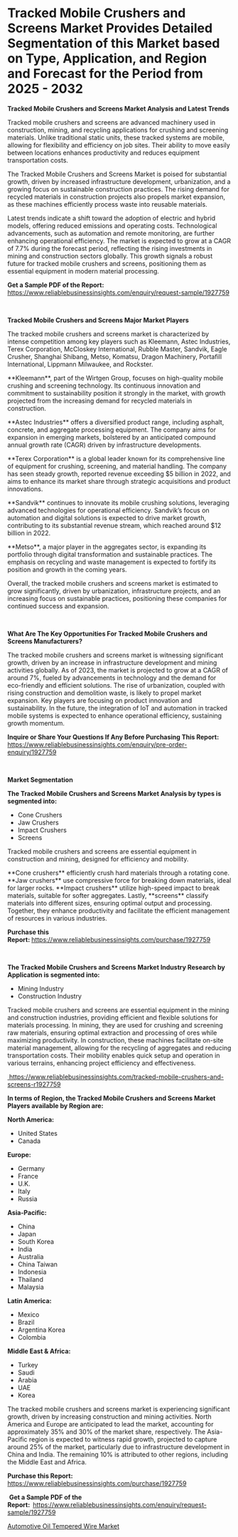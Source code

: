 <p><h1>Tracked Mobile Crushers and Screens Market Provides Detailed Segmentation of this Market based on Type, Application, and Region and Forecast for the Period from 2025 - 2032</h1></p><p><strong>Tracked Mobile Crushers and Screens Market Analysis and Latest Trends</strong></p>
<p><p>Tracked mobile crushers and screens are advanced machinery used in construction, mining, and recycling applications for crushing and screening materials. Unlike traditional static units, these tracked systems are mobile, allowing for flexibility and efficiency on job sites. Their ability to move easily between locations enhances productivity and reduces equipment transportation costs.</p><p>The Tracked Mobile Crushers and Screens Market is poised for substantial growth, driven by increased infrastructure development, urbanization, and a growing focus on sustainable construction practices. The rising demand for recycled materials in construction projects also propels market expansion, as these machines efficiently process waste into reusable materials. </p><p>Latest trends indicate a shift toward the adoption of electric and hybrid models, offering reduced emissions and operating costs. Technological advancements, such as automation and remote monitoring, are further enhancing operational efficiency. The market is expected to grow at a CAGR of 7.7% during the forecast period, reflecting the rising investments in mining and construction sectors globally. This growth signals a robust future for tracked mobile crushers and screens, positioning them as essential equipment in modern material processing.</p></p>
<p><strong>Get a Sample PDF of the Report:&nbsp;</strong> <a href="https://www.reliablebusinessinsights.com/enquiry/request-sample/1927759?utm_campaign=3288&utm_medium=2&utm_source=Github&utm_content=ia&utm_term=28032025&utm_id=tracked-mobile-crushers-and-screens">https://www.reliablebusinessinsights.com/enquiry/request-sample/1927759</a></p>
<p>&nbsp;</p>
<p><strong>Tracked Mobile Crushers and Screens Major Market Players</strong></p>
<p><p>The tracked mobile crushers and screens market is characterized by intense competition among key players such as Kleemann, Astec Industries, Terex Corporation, McCloskey International, Rubble Master, Sandvik, Eagle Crusher, Shanghai Shibang, Metso, Komatsu, Dragon Machinery, Portafill International, Lippmann Milwaukee, and Rockster. </p><p>**Kleemann**, part of the Wirtgen Group, focuses on high-quality mobile crushing and screening technology. Its continuous innovation and commitment to sustainability position it strongly in the market, with growth projected from the increasing demand for recycled materials in construction.</p><p>**Astec Industries** offers a diversified product range, including asphalt, concrete, and aggregate processing equipment. The company aims for expansion in emerging markets, bolstered by an anticipated compound annual growth rate (CAGR) driven by infrastructure developments.</p><p>**Terex Corporation** is a global leader known for its comprehensive line of equipment for crushing, screening, and material handling. The company has seen steady growth, reported revenue exceeding $5 billion in 2022, and aims to enhance its market share through strategic acquisitions and product innovations.</p><p>**Sandvik** continues to innovate its mobile crushing solutions, leveraging advanced technologies for operational efficiency. Sandvik’s focus on automation and digital solutions is expected to drive market growth, contributing to its substantial revenue stream, which reached around $12 billion in 2022.</p><p>**Metso**, a major player in the aggregates sector, is expanding its portfolio through digital transformation and sustainable practices. The emphasis on recycling and waste management is expected to fortify its position and growth in the coming years.</p><p>Overall, the tracked mobile crushers and screens market is estimated to grow significantly, driven by urbanization, infrastructure projects, and an increasing focus on sustainable practices, positioning these companies for continued success and expansion.</p></p>
<p>&nbsp;</p>
<p><strong>What Are The Key Opportunities For Tracked Mobile Crushers and Screens Manufacturers?</strong></p>
<p><p>The tracked mobile crushers and screens market is witnessing significant growth, driven by an increase in infrastructure development and mining activities globally. As of 2023, the market is projected to grow at a CAGR of around 7%, fueled by advancements in technology and the demand for eco-friendly and efficient solutions. The rise of urbanization, coupled with rising construction and demolition waste, is likely to propel market expansion. Key players are focusing on product innovation and sustainability. In the future, the integration of IoT and automation in tracked mobile systems is expected to enhance operational efficiency, sustaining growth momentum.</p></p>
<p><strong>Inquire or Share Your Questions If Any Before Purchasing This Report:</strong> <a href="https://www.reliablebusinessinsights.com/enquiry/pre-order-enquiry/1927759?utm_campaign=3288&utm_medium=2&utm_source=Github&utm_content=ia&utm_term=28032025&utm_id=tracked-mobile-crushers-and-screens">https://www.reliablebusinessinsights.com/enquiry/pre-order-enquiry/1927759</a></p>
<p>&nbsp;</p>
<p><strong>Market Segmentation</strong></p>
<p><strong>The Tracked Mobile Crushers and Screens Market Analysis by types is segmented into:</strong></p>
<p><ul><li>Cone Crushers</li><li>Jaw Crushers</li><li>Impact Crushers</li><li>Screens</li></ul></p>
<p><p>Tracked mobile crushers and screens are essential equipment in construction and mining, designed for efficiency and mobility. </p><p>**Cone crushers** efficiently crush hard materials through a rotating cone. **Jaw crushers** use compressive force for breaking down materials, ideal for larger rocks. **Impact crushers** utilize high-speed impact to break materials, suitable for softer aggregates. Lastly, **screens** classify materials into different sizes, ensuring optimal output and processing. Together, they enhance productivity and facilitate the efficient management of resources in various industries.</p></p>
<p><strong>Purchase this Report:&nbsp;</strong><a href="https://www.reliablebusinessinsights.com/purchase/1927759?utm_campaign=3288&utm_medium=2&utm_source=Github&utm_content=ia&utm_term=28032025&utm_id=tracked-mobile-crushers-and-screens">https://www.reliablebusinessinsights.com/purchase/1927759</a></p>
<p>&nbsp;</p>
<p><strong>The Tracked Mobile Crushers and Screens Market Industry Research by Application is segmented into:</strong></p>
<p><ul><li>Mining Industry</li><li>Construction Industry</li></ul></p>
<p><p>Tracked mobile crushers and screens are essential equipment in the mining and construction industries, providing efficient and flexible solutions for materials processing. In mining, they are used for crushing and screening raw materials, ensuring optimal extraction and processing of ores while maximizing productivity. In construction, these machines facilitate on-site material management, allowing for the recycling of aggregates and reducing transportation costs. Their mobility enables quick setup and operation in various terrains, enhancing project efficiency and effectiveness.</p></p>
<p><a href="https://www.reliablebusinessinsights.com/tracked-mobile-crushers-and-screens-r1927759?utm_campaign=3288&utm_medium=2&utm_source=Github&utm_content=ia&utm_term=28032025&utm_id=tracked-mobile-crushers-and-screens">&nbsp;https://www.reliablebusinessinsights.com/tracked-mobile-crushers-and-screens-r1927759</a></p>
<p><strong>In terms of Region, the Tracked Mobile Crushers and Screens Market Players available by Region are:</strong></p>
<p>
    <p> <strong> North America: </strong>
        <ul>
            <li>United States</li>
            <li>Canada</li>
        </ul>
        </p> 
    <p> <strong> Europe: </strong>
        <ul>
            <li>Germany</li>
            <li>France</li>
            <li>U.K.</li>
            <li>Italy</li>
            <li>Russia</li>
        </ul>
        </p> 
    <p> <strong> Asia-Pacific: </strong>
        <ul>
            <li>China</li>
            <li>Japan</li>
            <li>South Korea</li>
            <li>India</li>
            <li>Australia</li>
            <li>China Taiwan</li>
            <li>Indonesia</li>
            <li>Thailand</li>
            <li>Malaysia</li>
        </ul>
        </p> 
    <p> <strong> Latin America: </strong>
        <ul>
            <li>Mexico</li>
            <li>Brazil</li>
            <li>Argentina Korea</li>
            <li>Colombia</li>
        </ul>
        </p> 
    <p> <strong> Middle East & Africa: </strong>
        <ul>
            <li>Turkey</li>
            <li>Saudi</li>
            <li>Arabia</li>
            <li>UAE</li>
            <li>Korea</li>
        </ul>
    </p>
    </p>
<p><p>The tracked mobile crushers and screens market is experiencing significant growth, driven by increasing construction and mining activities. North America and Europe are anticipated to lead the market, accounting for approximately 35% and 30% of the market share, respectively. The Asia-Pacific region is expected to witness rapid growth, projected to capture around 25% of the market, particularly due to infrastructure development in China and India. The remaining 10% is attributed to other regions, including the Middle East and Africa.</p></p>
<p><strong>Purchase this Report: </strong><a href="https://www.reliablebusinessinsights.com/purchase/1927759?utm_campaign=3288&utm_medium=2&utm_source=Github&utm_content=ia&utm_term=28032025&utm_id=tracked-mobile-crushers-and-screens">https://www.reliablebusinessinsights.com/purchase/1927759</a></p>
<p>&nbsp;<strong>Get a Sample PDF of the Report:&nbsp;&nbsp;</strong><a href="https://www.reliablebusinessinsights.com/enquiry/request-sample/1927759?utm_campaign=3288&utm_medium=2&utm_source=Github&utm_content=ia&utm_term=28032025&utm_id=tracked-mobile-crushers-and-screens">https://www.reliablebusinessinsights.com/enquiry/request-sample/1927759</a></p>
<p><strong></strong></p>
<p><p><a href="https://github.com/shamyzinniwl/Market-Research-Report-List-1/blob/main/automotive-oil-tempered-wire-market.md?utm_campaign=3288&utm_medium=2&utm_source=Github&utm_content=ia&utm_term=28032025&utm_id=tracked-mobile-crushers-and-screens">Automotive Oil Tempered Wire Market</a></p></p>